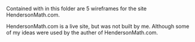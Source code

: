 Contained with in this folder are 5 wireframes for the site HendersonMath.com.

HendersonMath.com is a live site, but was not built by me. Although some of
my ideas were used by the auther of HendersonMath.com.